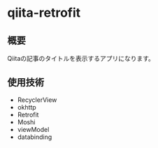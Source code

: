 # qiita-retrofit

## 概要
Qiitaの記事のタイトルを表示するアプリになります。

## 使用技術

- RecyclerView
- okhttp
- Retrofit
- Moshi
- viewModel
- databinding
